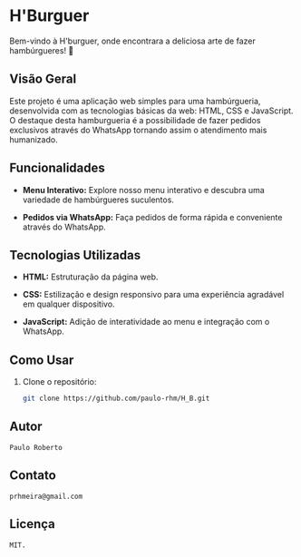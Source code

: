 # H'Burguer

Bem-vindo à H'burguer, onde encontrara a deliciosa arte de fazer hambúrgueres! 🍔

## Visão Geral

Este projeto é uma aplicação web simples para uma hambúrgueria, desenvolvida com as tecnologias básicas da web: HTML, CSS e JavaScript. O destaque desta hamburgueria é a possibilidade de fazer pedidos exclusivos através do WhatsApp tornando assim o atendimento mais humanizado.

## Funcionalidades

- **Menu Interativo:** Explore nosso menu interativo e descubra uma variedade de hambúrgueres suculentos.

- **Pedidos via WhatsApp:** Faça pedidos de forma rápida e conveniente através do WhatsApp.

## Tecnologias Utilizadas

- **HTML:** Estruturação da página web.
  
- **CSS:** Estilização e design responsivo para uma experiência agradável em qualquer dispositivo.

- **JavaScript:** Adição de interatividade ao menu e integração com o WhatsApp.

## Como Usar

1. Clone o repositório:

   ```bash
   git clone https://github.com/paulo-rhm/H_B.git

## Autor

    Paulo Roberto

## Contato

    prhmeira@gmail.com

## Licença

    MIT.
